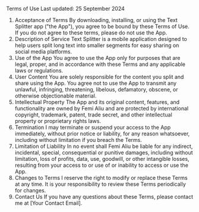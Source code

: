Terms of Use
Last updated: 25 September 2024
1. Acceptance of Terms
By downloading, installing, or using the Text Splitter app ("the App"), you agree to be bound by these Terms of Use. If you do not agree to these terms, please do not use the App.
2. Description of Service
Text Splitter is a mobile application designed to help users split long text into smaller segments for easy sharing on social media platforms.
3. Use of the App
You agree to use the App only for purposes that are legal, proper, and in accordance with these Terms and any applicable laws or regulations.
4. User Content
You are solely responsible for the content you split and share using the App. You agree not to use the App to transmit any unlawful, infringing, threatening, libelous, defamatory, obscene, or otherwise objectionable material.
5. Intellectual Property
The App and its original content, features, and functionality are owned by Femi Aliu and are protected by international copyright, trademark, patent, trade secret, and other intellectual property or proprietary rights laws.
6. Termination
I may terminate or suspend your access to the App immediately, without prior notice or liability, for any reason whatsoever, including without limitation if you breach the Terms.
7. Limitation of Liability
In no event shall Femi Aliu be liable for any indirect, incidental, special, consequential or punitive damages, including without limitation, loss of profits, data, use, goodwill, or other intangible losses, resulting from your access to or use of or inability to access or use the App.
8. Changes to Terms
I reserve the right to modify or replace these Terms at any time. It is your responsibility to review these Terms periodically for changes.
9. Contact Us
If you have any questions about these Terms, please contact me at [Your Contact Email].
